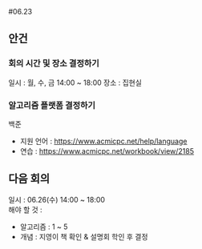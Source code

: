 #06.23

## 안건
### 회의 시간 및 장소 결정하기
일시 : 월, 수, 금 14:00 ~ 18:00
장소 : 집현실

### 알고리즘 플랫폼 결정하기
백준
- 지원 언어 : <https://www.acmicpc.net/help/language>
- 연습 : <https://www.acmicpc.net/workbook/view/2185>
 
## 다음 회의
일시 : 06.26(수) 14:00 ~ 18:00  
해야 할 것 : 
- 알고리즘 : 1 ~ 5
- 개념 : 지영이 책 확인 & 설명회 학인 후 결정


